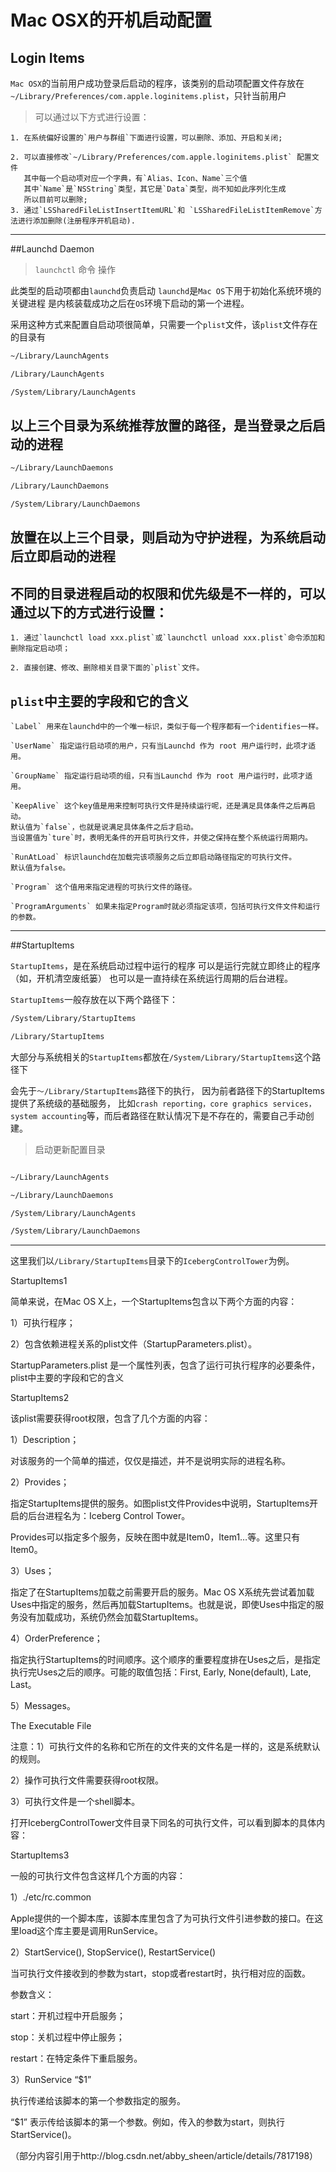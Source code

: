 Mac OSX的开机启动配置
==================

## Login Items
`Mac OSX`的当前用户成功登录后启动的程序，该类别的启动项配置文件存放在`~/Library/Preferences/com.apple.loginitems.plist`，只针当前用户

> 可以通过以下方式进行设置：

    1. 在系统偏好设置的`用户与群组`下面进行设置，可以删除、添加、开启和关闭;

    2. 可以直接修改`~/Library/Preferences/com.apple.loginitems.plist` 配置文件
       其中每一个启动项对应一个字典，有`Alias、Icon、Name`三个值
       其中`Name`是`NSString`类型，其它是`Data`类型，尚不知如此序列化生成
       所以目前可以删除;
    3. 通过`LSSharedFileListInsertItemURL`和 `LSSharedFileListItemRemove`方法进行添加删除(注册程序开机启动).

--------------------------

##Launchd Daemon
> `launchctl` 命令 操作

此类型的启动项都由`launchd`负责启动
    `launchd`是`Mac OS`下用于初始化系统环境的关键进程
    是内核装载成功之后在`OS`环境下启动的第一个进程。

采用这种方式来配置自启动项很简单，只需要一个`plist`文件，该`plist`文件存在的目录有

```bash
~/Library/LaunchAgents

/Library/LaunchAgents

/System/Library/LaunchAgents
```

## 以上三个目录为系统推荐放置的路径，是当登录之后启动的进程

```bash
~/Library/LaunchDaemons

/Library/LaunchDaemons

/System/Library/LaunchDaemons
```

## 放置在以上三个目录，则启动为守护进程，为系统启动后立即启动的进程

不同的目录进程启动的权限和优先级是不一样的，可以通过以下的方式进行设置：
-------------

    1. 通过`launchctl load xxx.plist`或`launchctl unload xxx.plist`命令添加和删除指定启动项；

    2. 直接创建、修改、删除相关目录下面的`plist`文件。


`plist`中主要的字段和它的含义
----------------------

    `Label` 用来在launchd中的一个唯一标识，类似于每一个程序都有一个identifies一样。

    `UserName` 指定运行启动项的用户，只有当Launchd 作为 root 用户运行时，此项才适用。

    `GroupName` 指定运行启动项的组，只有当Launchd 作为 root 用户运行时，此项才适用。

    `KeepAlive` 这个key值是用来控制可执行文件是持续运行呢，还是满足具体条件之后再启动。
    默认值为`false`，也就是说满足具体条件之后才启动。
    当设置值为`ture`时，表明无条件的开启可执行文件，并使之保持在整个系统运行周期内。

    `RunAtLoad` 标识launchd在加载完该项服务之后立即启动路径指定的可执行文件。
    默认值为false。

    `Program` 这个值用来指定进程的可执行文件的路径。

    `ProgramArguments` 如果未指定Program时就必须指定该项，包括可执行文件文件和运行的参数。

--------------------------------------

##StartupItems

`StartupItems`，是在系统启动过程中运行的程序
    可以是运行完就立即终止的程序（如，开机清空废纸篓）
    也可以是一直持续在系统运行周期的后台进程。

`StartupItems`一般存放在以下两个路径下：

```bash
/System/Library/StartupItems

/Library/StartupItems
```

大部分与系统相关的`StartupItems`都放在`/System/Library/StartupItems`这个路径下

会先于`～/Library/StartupItems`路径下的执行，
    因为前者路径下的StartupItems提供了系统级的基础服务，
    比如`crash reporting，core graphics services，system accounting`等，而后者路径在默认情况下是不存在的，需要自己手动创建。

> 启动更新配置目录

```bash

~/Library/LaunchAgents

~/Library/LaunchDaemons

/System/Library/LaunchAgents

/System/Library/LaunchDaemons
```

-------------------

这里我们以`/Library/StartupItems`目录下的`IcebergControlTower`为例。

StartupItems1

简单来说，在Mac OS X上，一个StartupItems包含以下两个方面的内容：

1）可执行程序；

2）包含依赖进程关系的plist文件（StartupParameters.plist）。

StartupParameters.plist 是一个属性列表，包含了运行可执行程序的必要条件，plist中主要的字段和它的含义

StartupItems2

该plist需要获得root权限，包含了几个方面的内容：

1）Description；

对该服务的一个简单的描述，仅仅是描述，并不是说明实际的进程名称。

2）Provides；

指定StartupItems提供的服务。如图plist文件Provides中说明，StartupItems开启的后台进程名为：Iceberg Control Tower。

Provides可以指定多个服务，反映在图中就是Item0，Item1…等。这里只有Item0。

3）Uses；

指定了在StartupItems加载之前需要开启的服务。Mac OS X系统先尝试着加载Uses中指定的服务，然后再加载StartupItems。也就是说，即使Uses中指定的服务没有加载成功，系统仍然会加载StartupItems。

4）OrderPreference；

指定执行StartupItems的时间顺序。这个顺序的重要程度排在Uses之后，是指定执行完Uses之后的顺序。可能的取值包括：First, Early, None(default), Late, Last。

5）Messages。

The Executable File

注意：1）可执行文件的名称和它所在的文件夹的文件名是一样的，这是系统默认的规则。

2）操作可执行文件需要获得root权限。

3）可执行文件是一个shell脚本。

打开IcebergControlTower文件目录下同名的可执行文件，可以看到脚本的具体内容：

StartupItems3

一般的可执行文件包含这样几个方面的内容：

1）./etc/rc.common

Apple提供的一个脚本库，该脚本库里包含了为可执行文件引进参数的接口。在这里load这个库主要是调用RunService。

2）StartService(), StopService(), RestartService()

当可执行文件接收到的参数为start，stop或者restart时，执行相对应的函数。

参数含义：

start：开机过程中开启服务；

stop：关机过程中停止服务；

restart：在特定条件下重启服务。

3）RunService “$1”

执行传递给该脚本的第一个参数指定的服务。

“$1” 表示传给该脚本的第一个参数。例如，传入的参数为start，则执行StartService()。

（部分内容引用于http://blog.csdn.net/abby_sheen/article/details/7817198）

